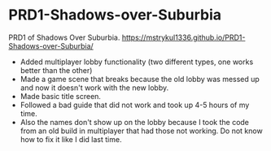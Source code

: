# PRD1-Shadows-over-Suburbia
PRD1 of Shadows Over Suburbia. 
https://mstrykul1336.github.io/PRD1-Shadows-over-Suburbia/
- Added multiplayer lobby functionality (two different types, one works better than the other)
- Made a game scene that breaks because the old lobby was messed up and now it doesn't work with the new lobby.
- Made basic title screen.
- Followed a bad guide that did not work and took up 4-5 hours of my time.
- Also the names don't show up on the lobby because I took the code from an old build in multiplayer that had those not working. Do not know how to fix it like I did last time. 
